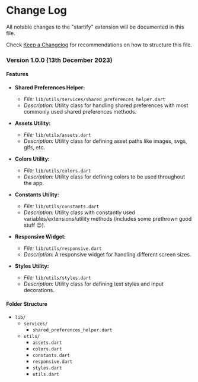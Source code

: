 # Change Log

All notable changes to the "startify" extension will be documented in this file.

Check [Keep a Changelog](http://keepachangelog.com/) for recommendations on how to structure this file.

### Version 1.0.0 (13th December 2023)

#### Features

- **Shared Preferences Helper:**
  - *File:* `lib/utils/services/shared_preferences_helper.dart`
  - *Description:* Utility class for handling shared preferences with most commonly used shared preferences methods.

- **Assets Utility:**
  - *File:* `lib/utils/assets.dart`
  - *Description:* Utility class for defining asset paths like images, svgs, gifs, etc.

- **Colors Utility:**
  - *File:* `lib/utils/colors.dart`
  - *Description:* Utility class for defining colors to be used throughout the app.

- **Constants Utility:**
  - *File:* `lib/utils/constants.dart`
  - *Description:* Utility class with constantly used variables/extensions/utility methods (includes some prethrown good stuff 😉).

- **Responsive Widget:**
  - *File:* `lib/utils/responsive.dart`
  - *Description:* A responsive widget for handling different screen sizes.

- **Styles Utility:**
  - *File:* `lib/utils/styles.dart`
  - *Description:* Utility class for defining text styles and input decorations.

#### Folder Structure

- `lib/`
  - `services/`
    - `shared_preferences_helper.dart`
  - `utils/`
    - `assets.dart`
    - `colors.dart`
    - `constants.dart`
    - `responsive.dart`
    - `styles.dart`
    - `utils.dart`
